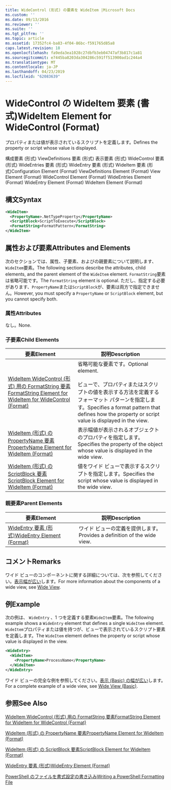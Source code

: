 ```yaml
---
title: WideControl (形式) の要素を WideItem |Microsoft Docs
ms.custom: ''
ms.date: 09/13/2016
ms.reviewer: ''
ms.suite: ''
ms.tgt_pltfrm: ''
ms.topic: article
ms.assetid: 17352fc4-ba83-4f04-86bc-f591765d85a8
caps.latest.revision: 18
ms.openlocfilehash: fa9eda3ea1028c27dbfb3eb04747af3b817c1a81
ms.sourcegitcommit: e7445ba8203da304286c591ff513900ad1c244a4
ms.translationtype: MT
ms.contentlocale: ja-JP
ms.lasthandoff: 04/23/2019
ms.locfileid: "62083639"
---
```

# <a name="wideitem-element-for-widecontrol-format"></a><span data-ttu-id="57db4-102">WideControl の WideItem 要素 (書式)</span><span class="sxs-lookup"><span data-stu-id="57db4-102">WideItem Element for WideControl (Format)</span></span>

<span data-ttu-id="57db4-103">プロパティまたは値が表示されているスクリプトを定義します。</span><span class="sxs-lookup"><span data-stu-id="57db4-103">Defines the property or script whose value is displayed.</span></span>

<span data-ttu-id="57db4-104">構成要素 (形式) ViewDefinitions 要素 (形式) 表示要素 (形式) WideControl 要素 (形式) WideEntries 要素 (形式) WideEntry 要素 (形式) WideItem 要素 (形式)</span><span class="sxs-lookup"><span data-stu-id="57db4-104">Configuration Element (Format) ViewDefinitions Element (Format) View Element (Format) WideControl Element (Format) WideEntries Element (Format) WideEntry Element (Format) WideItem Element (Format)</span></span>

## <a name="syntax"></a><span data-ttu-id="57db4-105">構文</span><span class="sxs-lookup"><span data-stu-id="57db4-105">Syntax</span></span>

```xml
<WideItem>
  <PropertyName>.NetTypeProperty</PropertyName>
  <ScriptBlock>ScriptToExecute</ScriptBlock>
  <FormatString>FormatPattern</FormatString>
</WideItem>
```

## <a name="attributes-and-elements"></a><span data-ttu-id="57db4-106">属性および要素</span><span class="sxs-lookup"><span data-stu-id="57db4-106">Attributes and Elements</span></span>

<span data-ttu-id="57db4-107">次のセクションでは、属性、子要素、およびの親要素について説明します、`WideItem`要素。</span><span class="sxs-lookup"><span data-stu-id="57db4-107">The following sections describe the attributes, child elements, and the parent element of the `WideItem` element.</span></span> <span data-ttu-id="57db4-108">`FormatString`要素は省略可能です。</span><span class="sxs-lookup"><span data-stu-id="57db4-108">The `FormatString` element is optional.</span></span> <span data-ttu-id="57db4-109">ただし、指定する必要があります、`PropertyName`または`ScriptBlock`が、要素は両方で指定できません。</span><span class="sxs-lookup"><span data-stu-id="57db4-109">However, you must specify a `PropertyName` or `ScriptBlock` element, but you cannot specify both.</span></span>

### <a name="attributes"></a><span data-ttu-id="57db4-110">属性</span><span class="sxs-lookup"><span data-stu-id="57db4-110">Attributes</span></span>

<span data-ttu-id="57db4-111">なし。</span><span class="sxs-lookup"><span data-stu-id="57db4-111">None.</span></span>

### <a name="child-elements"></a><span data-ttu-id="57db4-112">子要素</span><span class="sxs-lookup"><span data-stu-id="57db4-112">Child Elements</span></span>

|<span data-ttu-id="57db4-113">要素</span><span class="sxs-lookup"><span data-stu-id="57db4-113">Element</span></span>|<span data-ttu-id="57db4-114">説明</span><span class="sxs-lookup"><span data-stu-id="57db4-114">Description</span></span>|
|-------------|-----------------|
|[<span data-ttu-id="57db4-115">WideItem WideControl (形式) 用の FormatString 要素</span><span class="sxs-lookup"><span data-stu-id="57db4-115">FormatString Element for WideItem for WideControl (Format)</span></span>](./formatstring-element-for-wideitem-for-widecontrol-format.md)|<span data-ttu-id="57db4-116">省略可能な要素です。</span><span class="sxs-lookup"><span data-stu-id="57db4-116">Optional element.</span></span><br /><br /> <span data-ttu-id="57db4-117">ビューで、プロパティまたはスクリプトの値を表示する方法を定義するフォーマット パターンを指定します。</span><span class="sxs-lookup"><span data-stu-id="57db4-117">Specifies a format pattern that defines how the property or script value is displayed in the view.</span></span>|
|[<span data-ttu-id="57db4-118">WideItem (形式) の PropertyName 要素</span><span class="sxs-lookup"><span data-stu-id="57db4-118">PropertyName Element for WideItem (Format)</span></span>](./propertyname-element-for-wideitem-for-widecontrol-format.md)|<span data-ttu-id="57db4-119">表示幅値が表示されるオブジェクトのプロパティを指定します。</span><span class="sxs-lookup"><span data-stu-id="57db4-119">Specifies the property of the object whose value is displayed in the wide view.</span></span>|
|[<span data-ttu-id="57db4-120">WideItem (形式) の ScriptBlock 要素</span><span class="sxs-lookup"><span data-stu-id="57db4-120">ScriptBlock Element for WideItem (Format)</span></span>](./scriptblock-element-for-wideitem-for-widecontrol-format.md)|<span data-ttu-id="57db4-121">値をワイド ビューで表示するスクリプトを指定します。</span><span class="sxs-lookup"><span data-stu-id="57db4-121">Specifies the script whose value is displayed in the wide view.</span></span>|

### <a name="parent-elements"></a><span data-ttu-id="57db4-122">親要素</span><span class="sxs-lookup"><span data-stu-id="57db4-122">Parent Elements</span></span>

|<span data-ttu-id="57db4-123">要素</span><span class="sxs-lookup"><span data-stu-id="57db4-123">Element</span></span>|<span data-ttu-id="57db4-124">説明</span><span class="sxs-lookup"><span data-stu-id="57db4-124">Description</span></span>|
|-------------|-----------------|
|[<span data-ttu-id="57db4-125">WideEntry 要素 (形式)</span><span class="sxs-lookup"><span data-stu-id="57db4-125">WideEntry Element (Format)</span></span>](./wideentry-element-for-widecontrol-format.md)|<span data-ttu-id="57db4-126">ワイド ビューの定義を提供します。</span><span class="sxs-lookup"><span data-stu-id="57db4-126">Provides a definition of the wide view.</span></span>|

## <a name="remarks"></a><span data-ttu-id="57db4-127">コメント</span><span class="sxs-lookup"><span data-stu-id="57db4-127">Remarks</span></span>

<span data-ttu-id="57db4-128">ワイド ビューのコンポーネントに関する詳細については、次を参照してください。[表示幅が広い](./creating-a-wide-view.md)します。</span><span class="sxs-lookup"><span data-stu-id="57db4-128">For more information about the components of a wide view, see [Wide View](./creating-a-wide-view.md).</span></span>

## <a name="example"></a><span data-ttu-id="57db4-129">例</span><span class="sxs-lookup"><span data-stu-id="57db4-129">Example</span></span>

<span data-ttu-id="57db4-130">次の例は、 `WideEntry` 、1 つを定義する要素`WideItem`要素。</span><span class="sxs-lookup"><span data-stu-id="57db4-130">The following example shows a `WideEntry` element that defines a single `WideItem` element.</span></span> <span data-ttu-id="57db4-131">`WideItem`プロパティまたは値を持つが、ビューで表示されているスクリプト要素を定義します。</span><span class="sxs-lookup"><span data-stu-id="57db4-131">The `WideItem` element defines the property or script whose value is displayed in the view.</span></span>

```xml
<WideEntry>
  <WideItem>
    <PropertyName>ProcessName</PropertyName>
  </WideItem>
</WideEntry>
```

<span data-ttu-id="57db4-132">ワイド ビューの完全な例を参照してください。[表示 (Basic) の幅が広い](./wide-view-basic.md)します。</span><span class="sxs-lookup"><span data-stu-id="57db4-132">For a complete example of a wide view, see [Wide View (Basic)](./wide-view-basic.md).</span></span>

## <a name="see-also"></a><span data-ttu-id="57db4-133">参照</span><span class="sxs-lookup"><span data-stu-id="57db4-133">See Also</span></span>

[<span data-ttu-id="57db4-134">WideItem WideControl (形式) 用の FormatString 要素</span><span class="sxs-lookup"><span data-stu-id="57db4-134">FormatString Element for WideItem for WideControl (Format)</span></span>](./formatstring-element-for-wideitem-for-widecontrol-format.md)

[<span data-ttu-id="57db4-135">WideItem (形式) の PropertyName 要素</span><span class="sxs-lookup"><span data-stu-id="57db4-135">PropertyName Element for WideItem (Format)</span></span>](./propertyname-element-for-wideitem-for-widecontrol-format.md)

[<span data-ttu-id="57db4-136">WideItem (形式) の ScriptBlock 要素</span><span class="sxs-lookup"><span data-stu-id="57db4-136">ScriptBlock Element for WideItem (Format)</span></span>](./scriptblock-element-for-wideitem-for-widecontrol-format.md)

[<span data-ttu-id="57db4-137">WideEntry 要素 (形式)</span><span class="sxs-lookup"><span data-stu-id="57db4-137">WideEntry Element (Format)</span></span>](./wideentry-element-for-widecontrol-format.md)

[<span data-ttu-id="57db4-138">PowerShell のファイルを書式設定の書き込み</span><span class="sxs-lookup"><span data-stu-id="57db4-138">Writing a PowerShell Formatting File</span></span>](./writing-a-powershell-formatting-file.md)
